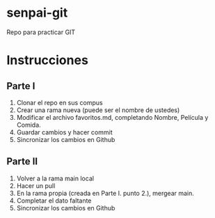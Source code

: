 # senpai-git
Repo para practicar GIT

# Instrucciones

## Parte I
1. Clonar el repo en sus compus
2. Crear una rama nueva (puede ser el nombre de ustedes)
3. Modificar el archivo favoritos.md, completando Nombre, Película y Comida.
4. Guardar cambios y hacer commit
5. Sincronizar los cambios en Github

## Parte II
1. Volver a la rama main local
2. Hacer un pull
3. En la rama propia (creada en Parte I. punto 2.), mergear main.
4. Completar el dato faltante
5. Sincronizar los cambios en Github
